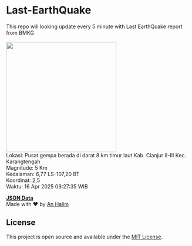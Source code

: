 # Last-EarthQuake
This repo will looking update every 5 minute with Last EarthQuake report from BMKG
<br>
<br>
<img src="undefined" width="300"/>
<br>
Lokasi: Pusat gempa berada di darat 8 km timur laut Kab. Cianjur  II-III Kec. Karangtengah <br>
Magnitude: 5 Km <br>
Kedalaman: 6,77 LS-107,20 BT <br>
Koordinat: 2,5 <br>
Waktu: 16 Apr 2025 09:27:35 WIB <br>

<a href="./data/data.json">**JSON Data**</a>
<br>
Made with ❤️ by <a href="https://github.com/an-halim">An Halim</a>
## License

This project is open source and available under the [MIT License](LICENSE).
